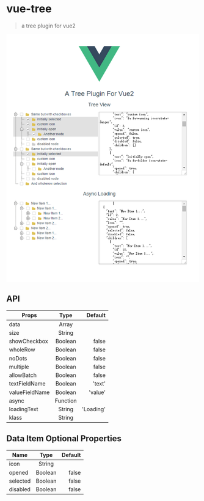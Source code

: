 # vue-tree

> a tree plugin for vue2

![tree](./pic.png)

## API

| Props        | Type           | Default  |
| ------------- |:-------------:| -----:|
| data      | Array |  |
| size      | String      |   |
| showCheckbox | Boolean      |    false |
| wholeRow | Boolean      |    false |
| noDots | Boolean      |    false |
| multiple | Boolean      |    false |
| allowBatch | Boolean      |    false |
| textFieldName | Boolean      |    'text' |
| valueFieldName | Boolean      |    'value' |
| async | Function      |     |
| loadingText | String      |    'Loading' |
| klass | String      |     |

## Data Item Optional Properties

| Name        | Type           | Default  |
| ------------- |:-------------:| -----:|
| icon      | String      |   |
| opened | Boolean      |    false |
| selected | Boolean      |    false |
| disabled | Boolean      |    false |

